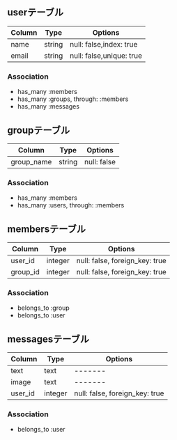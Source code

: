 ## userテーブル
|Column|Type|Options|
|------|----|-------|
|name|string|null: false,index: true|
|email|string|null: false,unique: true|

### Association
- has_many :members
- has_many :groups, through: :members
- has_many :messages

## groupテーブル
|Column|Type|Options|
|------|----|-------|
|group_name|string|null: false|

### Association
- has_many :members
- has_many :users, through: :members

## membersテーブル
|Column|Type|Options|
|------|----|-------|
|user_id|integer|null: false, foreign_key: true|
|group_id|integer|null: false, foreign_key: true|

### Association
- belongs_to :group
- belongs_to :user

## messagesテーブル
|Column|Type|Options|
|------|----|-------|
|text|text|-------|
|image|text|-------|
|user_id|integer|null: false, foreign_key: true|

### Association
- belongs_to :user